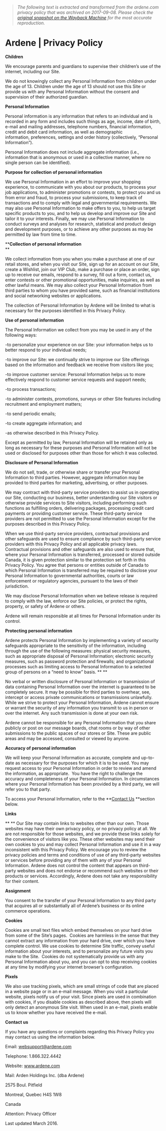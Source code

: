 > *The following text is extracted and transformed from the ardene.com privacy policy that was archived on 2017-09-08. Please check the [original snapshot on the Wayback Machine](https://web.archive.org/web/20170908000820id_/http%3A//www.ardene.com/us/privacy-policy1) for the most accurate reproduction.*

# Ardene | Privacy Policy

**Children**

We encourage parents and guardians to supervise their children’s use of the internet, including our Site.

We do not knowingly collect any Personal Information from children under the age of 13. Children under the age of 13 should not use this Site or provide us with any Personal Information without the consent and supervision of their authorized guardian. 

**Personal Information**

Personal information is any information that refers to an individual and is recorded in any form and includes such things as age, income, date of birth, e-mail and mailing addresses, telephone numbers, financial information, credit and debit card information, as well as demographic information, preferences, settings and order history (collectively, “Personal Information”).

Personal Information does not include aggregate information (i.e., information that is anonymous or used in a collective manner, where no single person can be identified).

**Purpose for collection of personal information**

We use Personal Information in an effort to improve your shopping experience, to communicate with you about our products, to process your job applications, to administer promotions or contests, to protect you and us from error and fraud, to process your submissions, to keep track of transactions and to comply with legal and governmental requirements. We may also use Personal Information to make offers to you, to help us target specific products to you, and to help us develop and improve our Site and tailor it to your interests. Finally, we may use Personal Information to conduct surveys and analyses for research, statistical and product design and development purposes, or to achieve any other purposes as may be permitted by law from time to time.

****Collection of personal information**  
**

We collect information from you when you make a purchase at one of our retail stores, and when you visit our Site, sign up for an account on our Site, create a Wishlist, join our VIP Club, make a purchase or place an order, sign up to receive our emails, respond to a survey, fill out a form, contact us, enter contests or other promotional opportunities, make inquiries, as well as other lawful means. We may also collect your Personal Information from third parties to whom you have provided same, such as financial institutions and social networking websites or applications.

The collection of Personal Information by Ardene will be limited to what is necessary for the purposes identified in this Privacy Policy. 

****Use of personal information****

The Personal Information we collect from you may be used in any of the following ways: 

-to personalize your experience on our Site: your information helps us to better respond to your individual needs; 

-to improve our Site: we continually strive to improve our Site offerings based on the information and feedback we receive from visitors like you;

-to improve customer service: Personal Information helps us to more effectively respond to customer service requests and support needs;

-to process transactions;

-to administer contests, promotions, surveys or other Site features including recruitment and employment matters;

-to send periodic emails;

-to create aggregate information; and

-as otherwise described in this Privacy Policy. 

Except as permitted by law, Personal Information will be retained only as long as necessary for these purposes and Personal Information will not be used or disclosed for purposes other than those for which it was collected.

**Disclosure of Personal Information**

We do not sell, trade, or otherwise share or transfer your Personal Information to third parties. However, aggregate information may be provided to third parties for marketing, advertising, or other purposes.

We may contract with third-party service providers to assist us in operating our Site, conducting our business, better understanding our Site visitors or otherwise provide services to Site visitors, including performing such functions as fulfilling orders, delivering packages, processing credit card payments or providing customer service. These third-party service providers are not permitted to use the Personal Information except for the purposes described in this Privacy Policy.

When we use third-party service providers, contractual provisions and other safeguards are used to ensure compliance by such third-party service providers with this Privacy Policy and all applicable privacy laws. Contractual provisions and other safeguards are also used to ensure that, where your Personal Information is transferred, processed or stored outside Canada, it is given protection similar to the protection set forth in this Privacy Policy. You agree that persons or entities outside of Canada to which Personal Information is transferred may be required to disclose your Personal Information to governmental authorities, courts or law enforcement or regulatory agencies, pursuant to the laws of their jurisdiction.

We may disclose Personal Information when we believe release is required to comply with the law, enforce our Site policies, or protect the rights, property, or safety of Ardene or others.

Ardene will remain responsible at all times for Personal Information under its control.

**Protecting personal information**

Ardene protects Personal Information by implementing a variety of security safeguards appropriate to the sensitivity of the information, including through the use of the following measures: physical security measures, such as appropriate disposal of Personal Information; electronic security measures, such as password protection and firewalls; and organizational processes such as limiting access to Personal Information to a selected group of persons on a “need to know” basis. ** **

No verbal or written disclosure of Personal Information or transmission of data containing Personal Information over the internet is guaranteed to be completely secure. It may be possible for third parties to overhear, see, intercept or access private communications or transmissions unlawfully. While we strive to protect your Personal Information, Ardene cannot ensure or warrant the security of any information you transmit to us in person or over the internet. Any such transmission is done at your own risk.

Ardene cannot be responsible for any Personal Information that you share publicly or post on our message boards, chat rooms or by way of other submissions to the public spaces of our stores or Site. These are public areas and may be accessed, consulted or viewed by anyone.

**Accuracy of personal information**

We will keep your Personal Information as accurate, complete and up-to-date as necessary for the purposes for which it is to be used. You may request access to your Personal Information in order to review and amend the information, as appropriate.  You have the right to challenge the accuracy and completeness of your Personal Information. In circumstances where your Personal Information has been provided by a third party, we will refer you to that party. 

To access your Personal Information, refer to the **[Contact Us](http://www.ardene.com/en/customer-service/contact-us) **section below. 

**Links**

** ** Our Site may contain links to websites other than our own. Those websites may have their own privacy policy, or no privacy policy at all. We are not responsible for those websites, and we provide these links solely for the convenience of visitors like you. These other websites may send their own cookies to you and may collect Personal Information and use it in a way inconsistent with this Privacy Policy. We encourage you to review the privacy policies and terms and conditions of use of any third-party websites or services before providing any of them with any of your Personal Information. Ardene does not control the content that appears on third-party websites and does not endorse or recommend such websites or their products or services. Accordingly, Ardene does not take any responsibility for their content.

**Assignment**

You consent to the transfer of your Personal Information to any third party that acquires all or substantially all of Ardene’s business or its online commerce operations.

**Cookies**

Cookies are small text files which embed themselves on your hard drive from some of the Site’s pages.  Cookies are harmless in the sense that they cannot extract any information from your hard drive, over which you have complete control. We use cookies to determine Site traffic, convey useful information about your interests, and to personalize any future visits you make to the Site.  Cookies do not systematically provide us with any Personal Information about you, and you can opt to stop receiving cookies at any time by modifying your internet browser’s configuration.

**Pixels**

We also use tracking pixels, which are small strings of code that are placed in a website page or in an e-mail message. When you visit a particular website, pixels notify us of your visit. Since pixels are used in combination with cookies, if you disable cookies as described above, then pixels will only detect an anonymous Site visit. When used in an e-mail, pixels enable us to know whether you have received the e-mail.

**Contact us**

If you have any questions or complaints regarding this Privacy Policy you may contact us using the information below.

Email: websupport@ardene.com

Telephone: 1.866.322.4442

Website: www.ardene.com

Mail: Arden Holdings Inc. (dba Ardene)

2575 Boul. Pitfield

Montreal, Quebec H4S 1W8

Canada

Attention: Privacy Officer

Last updated March 2016.
